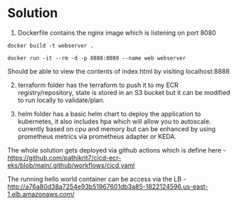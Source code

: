 # Solution

1. Dockerfile contains the nginx image which is listening on port 8080

```
docker build -t webserver .
```
```
docker run -it --rm -d -p 8888:8080 --name web webserver
```
Should be able to view the contents of index.html by visiting localhost:8888

2. terraform folder has the terraform to push it to my ECR registry/repository, state is stored in an S3 bucket but it can be modified to run locally to validate/plan.

3. helm folder has a basic helm chart to deploy the application to kubernetes, it also includes hpa which will allow you to autoscale. currently based on cpu and memory but can be enhanced by using prometheus metrics via prometheus adapter or KEDA.

The whole solution gets deployed via github actions which is define here - https://github.com/pathikrit7/cicd-ecr-eks/blob/main/.github/workflows/cicd.yaml

The running hello world container can be access via the LB - http://a76a80d38a7254e93b51967601db3a85-1822124596.us-east-1.elb.amazonaws.com/
